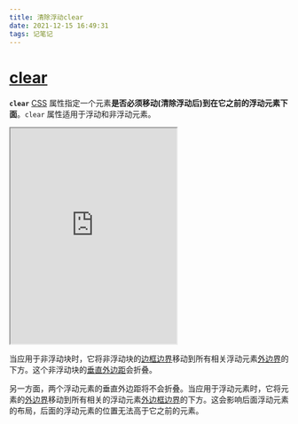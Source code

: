```yaml
---
title: 清除浮动clear
date: 2021-12-15 16:49:31
tags: 记笔记
---
```


# [clear](https://developer.mozilla.org/zh-CN/docs/Web/CSS/clear)

 **`clear`** [CSS](https://developer.mozilla.org/en-US/docs/Web/CSS) 属性指定一个元素**是否必须移动(清除浮动后)到在它之前的浮动元素下面**。`clear` 属性适用于浮动和非浮动元素。

<div style"width:100%;"><iframe class="interactive" height="390" src="https://interactive-examples.mdn.mozilla.net/pages/css/clear.html" title="MDN Web Docs Interactive Example" loading="lazy"></iframe></div>

当应用于非浮动块时，它将非浮动块的[边框边界](https://developer.mozilla.org/en-US/docs/Web/CSS/CSS_Box_Model/Introduction_to_the_CSS_box_model)移动到所有相关浮动元素[外边界](https://developer.mozilla.org/en-US/docs/Web/CSS/CSS_Box_Model/Introduction_to_the_CSS_box_model)的下方。这个非浮动块的[垂直外边距](https://developer.mozilla.org/en-US/docs/Web/CSS/CSS_Box_Model/Mastering_margin_collapsing)会折叠。

另一方面，两个浮动元素的垂直外边距将不会折叠。当应用于浮动元素时，它将元素的[外边界](https://developer.mozilla.org/en-US/docs/Web/CSS/CSS_Box_Model/Introduction_to_the_CSS_box_model)移动到所有相关的浮动元素[外边框边界](https://developer.mozilla.org/en-US/docs/Web/CSS/CSS_Box_Model/Introduction_to_the_CSS_box_model)的下方。这会影响后面浮动元素的布局，后面的浮动元素的位置无法高于它之前的元素。